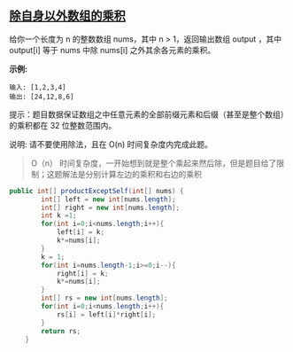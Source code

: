 ## [除自身以外数组的乘积](https://leetcode-cn.com/problems/product-of-array-except-self/)

给你一个长度为 n 的整数数组 nums，其中 n > 1，返回输出数组 output ，其中 output[i] 等于 nums 中除 nums[i] 之外其余各元素的乘积。

**示例:**

```
输入: [1,2,3,4]
输出: [24,12,8,6]
```

提示：题目数据保证数组之中任意元素的全部前缀元素和后缀（甚至是整个数组）的乘积都在 32 位整数范围内。

说明: 请不要使用除法，且在 O(n) 时间复杂度内完成此题。

> O（n） 时间复杂度，一开始想到就是整个乘起来然后除，但是题目给了限制；这题解法是分别计算左边的乘积和右边的乘积

```java
public int[] productExceptSelf(int[] nums) {
        int[] left = new int[nums.length];
        int[] right = new int[nums.length];
        int k =1;
        for(int i=0;i<nums.length;i++){
            left[i] = k;
            k*=nums[i];
        }
        k = 1;
        for(int i=nums.length-1;i>=0;i--){
            right[i] = k;
            k*=nums[i];
        }
        int[] rs = new int[nums.length];
        for(int i=0;i<nums.length;i++){
            rs[i] = left[i]*right[i];
        }
        return rs;
    }
```

